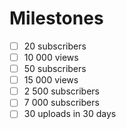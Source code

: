 # Milestones
- [ ] 20 subscribers
- [ ] 10 000 views
- [ ] 50 subscribers
- [ ] 15 000 views
- [ ] 2 500 subscribers
- [ ] 7 000 subscribers
- [ ] 30 uploads in 30 days
